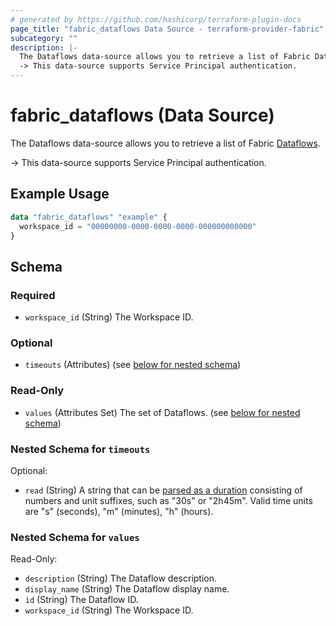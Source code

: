 ```yaml
---
# generated by https://github.com/hashicorp/terraform-plugin-docs
page_title: "fabric_dataflows Data Source - terraform-provider-fabric"
subcategory: ""
description: |-
  The Dataflows data-source allows you to retrieve a list of Fabric Dataflows https://learn.microsoft.com/rest/api/fabric/articles/item-management/definitions/dataflow-definition.
  -> This data-source supports Service Principal authentication.
---
```


# fabric_dataflows (Data Source)

The Dataflows data-source allows you to retrieve a list of Fabric [Dataflows](https://learn.microsoft.com/rest/api/fabric/articles/item-management/definitions/dataflow-definition).

-> This data-source supports Service Principal authentication.

## Example Usage

```terraform
data "fabric_dataflows" "example" {
  workspace_id = "00000000-0000-0000-0000-000000000000"
}
```

<!-- schema generated by tfplugindocs -->
## Schema

### Required

- `workspace_id` (String) The Workspace ID.

### Optional

- `timeouts` (Attributes) (see [below for nested schema](#nestedatt--timeouts))

### Read-Only

- `values` (Attributes Set) The set of Dataflows. (see [below for nested schema](#nestedatt--values))

<a id="nestedatt--timeouts"></a>

### Nested Schema for `timeouts`

Optional:

- `read` (String) A string that can be [parsed as a duration](https://pkg.go.dev/time#ParseDuration) consisting of numbers and unit suffixes, such as "30s" or "2h45m". Valid time units are "s" (seconds), "m" (minutes), "h" (hours).

<a id="nestedatt--values"></a>

### Nested Schema for `values`

Read-Only:

- `description` (String) The Dataflow description.
- `display_name` (String) The Dataflow display name.
- `id` (String) The Dataflow ID.
- `workspace_id` (String) The Workspace ID.
